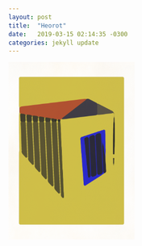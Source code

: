```yaml
---
layout: post
title:  "Heorot"
date:   2019-03-15 02:14:35 -0300
categories: jekyll update
---
```


<img src="/assets/img/home.png" width="250"/>
